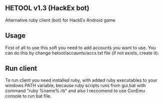 ## HETOOL v1.3 (HackEx bot)

Alternative ruby client (bot) for HackEx Android game

## Usage

First of all to use this soft you need to add accounts you want to use.
You can do this by сhange hetool/accaunts/accs.txt file (if not exists, create it).

## Run client

To run client you need installed ruby, with added ruby executables to your windows PATH variable, because ruby scripts runs from
gui.bat with command "ruby %name%.rb" and also I reccomend to use ConEmu console to run bat file.
